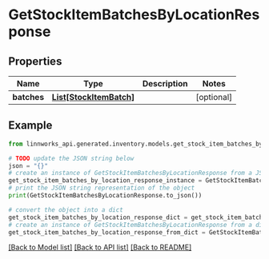 # GetStockItemBatchesByLocationResponse


## Properties

Name | Type | Description | Notes
------------ | ------------- | ------------- | -------------
**batches** | [**List[StockItemBatch]**](StockItemBatch.md) |  | [optional] 

## Example

```python
from linnworks_api.generated.inventory.models.get_stock_item_batches_by_location_response import GetStockItemBatchesByLocationResponse

# TODO update the JSON string below
json = "{}"
# create an instance of GetStockItemBatchesByLocationResponse from a JSON string
get_stock_item_batches_by_location_response_instance = GetStockItemBatchesByLocationResponse.from_json(json)
# print the JSON string representation of the object
print(GetStockItemBatchesByLocationResponse.to_json())

# convert the object into a dict
get_stock_item_batches_by_location_response_dict = get_stock_item_batches_by_location_response_instance.to_dict()
# create an instance of GetStockItemBatchesByLocationResponse from a dict
get_stock_item_batches_by_location_response_from_dict = GetStockItemBatchesByLocationResponse.from_dict(get_stock_item_batches_by_location_response_dict)
```
[[Back to Model list]](../README.md#documentation-for-models) [[Back to API list]](../README.md#documentation-for-api-endpoints) [[Back to README]](../README.md)


